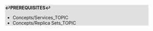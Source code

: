 <div style="margin:2em; background-color: #e0e0e0;">

<strong>↩PREREQUISITES↩</strong>

 * Concepts/Services_TOPIC
 * Concepts/Replica Sets_TOPIC

</div>

